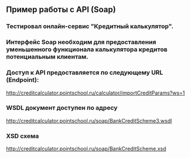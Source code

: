 ## Пример работы с API (Soap)

### Тестировал онлайн-сервис "Кредитный калькулятор". 

### Интерфейс Soap необходим для предоставления уменьшенного функционала калькулятора кредитов потенциальным клиентам.

### Доступ к API предоставляется по следующему URL (Endpoint):
http://creditcalculator.pointschool.ru/calculator/importCreditParams?ws=1

### WSDL документ доступен по адресу
http://creditcalculator.pointschool.ru/soap/BankCreditScheme3.wsdl

### XSD схема
http://creditcalculator.pointschool.ru/soap/BankCreditScheme.xsd

